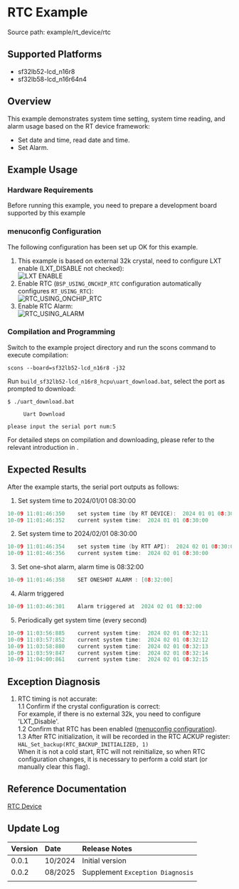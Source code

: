 # RTC Example
Source path: example/rt_device/rtc
## Supported Platforms
<!-- Which boards and chip platforms are supported -->
+ sf32lb52-lcd_n16r8
+ sf32lb58-lcd_n16r64n4

## Overview
<!-- Example introduction -->
This example demonstrates system time setting, system time reading, and alarm usage based on the RT device framework:
+ Set date and time, read date and time.
+ Set Alarm.

## Example Usage
<!-- Explain how to use the example, such as which hardware pins to connect to observe waveforms, compilation and flashing can reference related documentation.
For rt_device examples, you also need to list the configuration switches used by this example, such as PWM example using PWM1, which needs to be enabled in the onchip menu -->

### Hardware Requirements
Before running this example, you need to prepare a development board supported by this example

### menuconfig Configuration
The following configuration has been set up OK for this example.
1. This example is based on external 32k crystal, need to configure LXT enable (LXT_DISABLE not checked):  
![LXT ENABLE](./assets/mc_lxt_enable.png)
2. Enable RTC (`BSP_USING_ONCHIP_RTC` configuration automatically configures `RT_USING_RTC`):  
![RTC_USING_ONCHIP_RTC](./assets/mc_onchip_rtc_enable.png)
3. Enable RTC Alarm:  
![RTC_USING_ALARM](./assets/mc_rtc_using_alarm.png)

### Compilation and Programming
Switch to the example project directory and run the scons command to execute compilation:
```
scons --board=sf32lb52-lcd_n16r8 -j32
```
Run `build_sf32lb52-lcd_n16r8_hcpu\uart_download.bat`, select the port as prompted to download:
```
$ ./uart_download.bat

     Uart Download

please input the serial port num:5
```
For detailed steps on compilation and downloading, please refer to the relevant introduction in [](/quickstart/get-started.md).

## Expected Results
<!-- Explain the example running results, such as which LEDs will light up, what logs will be printed, so that users can judge whether the example is running normally. The running results can be explained step by step combined with the code -->
After the example starts, the serial port outputs as follows:
1. Set system time to 2024/01/01 08:30:00
```c
10-09 11:01:46:350    set system time (by RT DEVICE):  2024 01 01 08:30:00
10-09 11:01:46:352    current system time:  2024 01 01 08:30:00
```
2. Set system time to 2024/02/01 08:30:00
```c
10-09 11:01:46:354    set system time (by RTT API):  2024 02 01 08:30:00
10-09 11:01:46:356    current system time:  2024 02 01 08:30:00
```
3. Set one-shot alarm, alarm time is 08:32:00
```c
10-09 11:01:46:358    SET ONESHOT ALARM : [08:32:00] 
```
4. Alarm triggered
```c
10-09 11:03:46:301    Alarm triggered at  2024 02 01 08:32:00
```
5. Periodically get system time (every second)
```c
10-09 11:03:56:885    current system time:  2024 02 01 08:32:11
10-09 11:03:57:852    current system time:  2024 02 01 08:32:12
10-09 11:03:58:880    current system time:  2024 02 01 08:32:13
10-09 11:03:59:847    current system time:  2024 02 01 08:32:14
10-09 11:04:00:861    current system time:  2024 02 01 08:32:15
```

## Exception Diagnosis

1. RTC timing is not accurate:  
1.1 Confirm if the crystal configuration is correct:  
For example, if there is no external 32k, you need to configure 'LXT_Disable'.   
1.2 Confirm that RTC has been enabled ([menuconfig configuration](#menuconfig-configuration)).   
1.3 After RTC initialization, it will be recorded in the RTC ACKUP register:  
`HAL_Set_backup(RTC_BACKUP_INITIALIZED, 1)`  
When it is not a cold start, RTC will not reinitialize, so when RTC configuration changes, it is necessary to perform a cold start (or manually clear this flag).

## Reference Documentation
<!-- For rt_device examples, the RT-Thread official website documentation provides more detailed explanations, you can add webpage links here, for example, refer to RT-Thread's [RTC documentation](https://www.rt-thread.org/document/site/#/rt-thread-version/rt-thread-standard/programming-manual/device/rtc/rtc) -->
[RTC Device](https://www.rt-thread.org/document/site/#/rt-thread-version/rt-thread-standard/programming-manual/device/rtc/rtc)

## Update Log
|Version |Date   |Release Notes |
|:---|:---|:---|
|0.0.1 |10/2024 |Initial version |
|0.0.2 |08/2025 |Supplement `Exception Diagnosis`|
| | | |